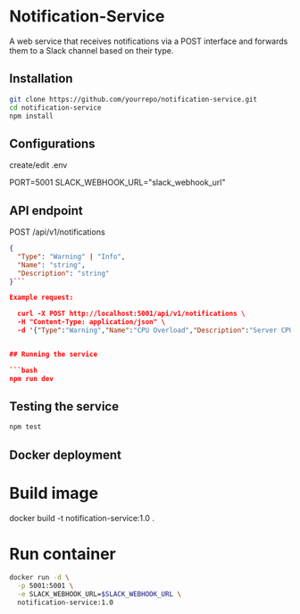 # Notification-Service
A web service that receives notifications via a POST interface and forwards them to a Slack channel based on their type.

## Installation
```bash
git clone https://github.com/yourrepo/notification-service.git
cd notification-service
npm install

```

## Configurations
create/edit  .env

PORT=5001
SLACK_WEBHOOK_URL="slack_webhook_url"


## API endpoint
POST /api/v1/notifications

```json
{
  "Type": "Warning" | "Info",
  "Name": "string",
  "Description": "string"
}```

Example request:

  curl -X POST http://localhost:5001/api/v1/notifications \
  -H "Content-Type: application/json" \
  -d '{"Type":"Warning","Name":"CPU Overload","Description":"Server CPU at 95%"}'


## Running the service

```bash
npm run dev
```

## Testing the service

```bash
npm test
```

## Docker deployment

# Build image
docker build -t notification-service:1.0 .

# Run container
```bash
docker run -d \
  -p 5001:5001 \
  -e SLACK_WEBHOOK_URL=$SLACK_WEBHOOK_URL \
  notification-service:1.0
```





